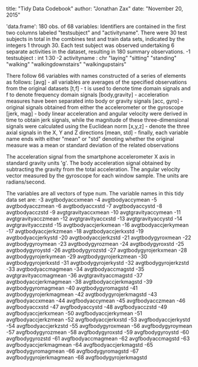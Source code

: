 title: "Tidy Data Codebook"
author: "Jonathan Zax"
date: "November 20, 2015"


'data.frame':	180 obs. of  68 variables:
 Identifiers are contained in the first two columns labeled "testsubject" and "activityname".
 There were 30 test subjects in total in the combines test and train data sets, indicated by the integers 1 through 30.
 Each test subject was observed undertaking 6 separate activities in the dataset, resulting in 180 summary observations.
    -1  testsubject            : int  1:30
    -2  activityname           : chr  "laying" "sitting" "standing" "walking" "walkingdownstairs" "walkingupstairs"
 
 There follow 66 variables with names constructed of a series of elements as follows:
 [avg] - all variables are averages of the specified observations from the original datasets
 [t,f] - t is used to denote time domain signals and f to denote frequency domain signals
 [body,gravity] - acceleration measures have been separated into body or gravity signals
 [acc, gyro] - original signals obtained from either the accelerometer or the gyroscope
 [jerk, mag] - body linear acceleration and angular velocity were derived in time to obtain jerk signals, while the magnitude of these three-dimensional signals were calculated using the Euclidean norm 
 [x,y,z] - denote the three axial signals in the X, Y and Z directions
 [mean, std] - finally, each variable name ends with either "mean" or "std" denoting whether the original measure was a mean or standard deviation of the related observations

The acceleration signal from the smartphone accelerometer X axis in standard gravity units 'g'.
The body acceleration signal obtained by subtracting the gravity from the total acceleration. 
The angular velocity vector measured by the gyroscope for each window sample. The units are radians/second. 

 The variables are all vectors of type num.
 The variable names in this tidy data set are:
    -3  avgtbodyaccxmean
    -4  avgtbodyaccymean
    -5  avgtbodyacczmean
    -6  avgtbodyaccxstd
    -7  avgtbodyaccystd
    -8  avgtbodyacczstd
    -9  avgtgravityaccxmean
    -10 avgtgravityaccymean
    -11 avgtgravityacczmean
    -12 avgtgravityaccxstd
    -13 avgtgravityaccystd
    -14 avgtgravityacczstd
    -15 avgtbodyaccjerkxmean
    -16 avgtbodyaccjerkymean
    -17 avgtbodyaccjerkzmean
    -18 avgtbodyaccjerkxstd
    -19 avgtbodyaccjerkystd
    -20 avgtbodyaccjerkzstd
    -21 avgtbodygyroxmean
    -22 avgtbodygyroymean
    -23 avgtbodygyrozmean
    -24 avgtbodygyroxstd
    -25 avgtbodygyroystd
    -26 avgtbodygyrozstd
    -27 avgtbodygyrojerkxmean
    -28 avgtbodygyrojerkymean
    -29 avgtbodygyrojerkzmean
    -30 avgtbodygyrojerkxstd
    -31 avgtbodygyrojerkystd
    -32 avgtbodygyrojerkzstd
    -33 avgtbodyaccmagmean
    -34 avgtbodyaccmagstd
    -35 avgtgravityaccmagmean
    -36 avgtgravityaccmagstd
    -37 avgtbodyaccjerkmagmean
    -38 avgtbodyaccjerkmagstd
    -39 avgtbodygyromagmean
    -40 avgtbodygyromagstd
    -41 avgtbodygyrojerkmagmean
    -42 avgtbodygyrojerkmagstd
    -43 avgfbodyaccxmean
    -44 avgfbodyaccymean
    -45 avgfbodyacczmean
    -46 avgfbodyaccxstd
    -47 avgfbodyaccystd
    -48 avgfbodyacczstd
    -49 avgfbodyaccjerkxmean
    -50 avgfbodyaccjerkymean
    -51 avgfbodyaccjerkzmean
    -52 avgfbodyaccjerkxstd
    -53 avgfbodyaccjerkystd
    -54 avgfbodyaccjerkzstd
    -55 avgfbodygyroxmean
    -56 avgfbodygyroymean
    -57 avgfbodygyrozmean
    -58 avgfbodygyroxstd
    -59 avgfbodygyroystd
    -60 avgfbodygyrozstd
    -61 avgfbodyaccmagmean
    -62 avgfbodyaccmagstd
    -63 avgfbodyaccjerkmagmean
    -64 avgfbodyaccjerkmagstd
    -65 avgfbodygyromagmean
    -66 avgfbodygyromagstd
    -67 avgfbodygyrojerkmagmean
    -68 avgfbodygyrojerkmagstd

